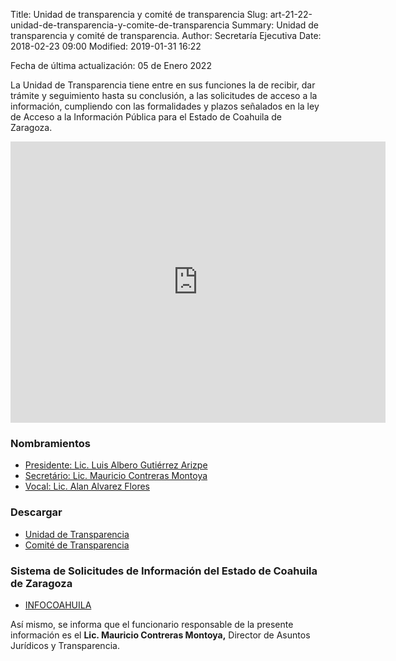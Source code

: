 Title: Unidad de transparencia y comité de transparencia
Slug: art-21-22-unidad-de-transparencia-y-comite-de-transparencia
Summary: Unidad de transparencia y comité de transparencia.
Author: Secretaría Ejecutiva
Date: 2018-02-23 09:00
Modified: 2019-01-31 16:22


Fecha de última actualización: 05 de Enero 2022


La Unidad de Transparencia tiene entre en sus funciones la de recibir, dar trámite y seguimiento hasta su conclusión, a las solicitudes de acceso a la información, cumpliendo con las formalidades y plazos señalados en la ley de Acceso a la Información Pública para el Estado de Coahuila de Zaragoza.

<iframe src="https://www.google.com/maps/embed?pb=!1m18!1m12!1m3!1d1801.016631465175!2d-100.96104139428223!3d25.470564738400462!2m3!1f0!2f0!3f0!3m2!1i1024!2i768!4f13.1!3m3!1m2!1s0x868812c22fd32bcf%3A0xd72f0fa4e13c6e90!2sBlvd.+Luis+Donaldo+Colosio+703%2C+Valle+Real+2do+Sector%2C+25205+Saltillo%2C+Coah.!5e0!3m2!1ses!2smx!4v1524239750191" width="600" height="450" frameborder="0" style="border:0" allowfullscreen></iframe>

### Nombramientos

* [Presidente: Lic. Luis Albero Gutiérrez Arizpe](luis-gutierrez.pdf)
* [Secretário: Lic. Mauricio Contreras Montoya](mauricio-nombramiento.pdf)
* [Vocal: Lic. Alan Alvarez Flores](alan-nombramiento.pdf)

### Descargar

* [Unidad de Transparencia](UDTTabulador.pdf)
* [Comité de Transparencia](comite-de-transparencia.pdf)

### Sistema de Solicitudes de Información del Estado de Coahuila de Zaragoza

* [INFOCOAHUILA](http://189.254.130.35/infocoahuila/)

Así mismo, se informa que el funcionario responsable de la presente información es el **Lic. Mauricio Contreras Montoya,** Director de Asuntos Jurídicos y Transparencia.
